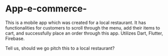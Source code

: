 # App-e-commerce-
This is a mobile app which was created for a local restaurant. It has functionalities for customers to scroll through the menu, add their items to cart, and successfully place an order through this app. Utilizes Dart, Flutter, Firebase.

Tell us, should we go pitch this to a local restaurant?
